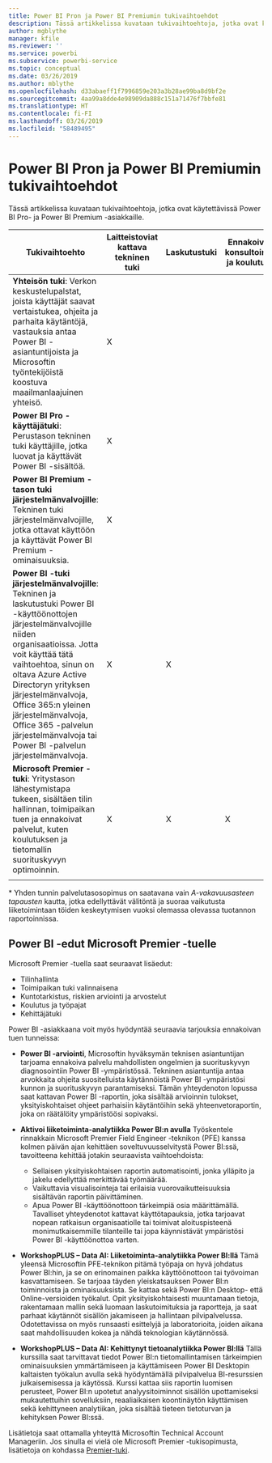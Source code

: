```yaml
---
title: Power BI Pron ja Power BI Premiumin tukivaihtoehdot
description: Tässä artikkelissa kuvataan tukivaihtoehtoja, jotka ovat käytettävissä Power BI Pro- ja Power BI Premium -asiakkaille.
author: mgblythe
manager: kfile
ms.reviewer: ''
ms.service: powerbi
ms.subservice: powerbi-service
ms.topic: conceptual
ms.date: 03/26/2019
ms.author: mblythe
ms.openlocfilehash: d33abaeff1f7996859e203a3b28ae99ba8d9bf2e
ms.sourcegitcommit: 4aa99a8dde4e98909da888c151a71476f7bbfe81
ms.translationtype: HT
ms.contentlocale: fi-FI
ms.lasthandoff: 03/26/2019
ms.locfileid: "58489495"
---
```

# <a name="power-bi-pro-and-power-bi-premium-support-options"></a>Power BI Pron ja Power BI Premiumin tukivaihtoehdot

Tässä artikkelissa kuvataan tukivaihtoehtoja, jotka ovat käytettävissä Power BI Pro- ja Power BI Premium -asiakkaille.

| **Tukivaihtoehto** | **Laitteistoviat kattava tekninen tuki** | **Laskutustuki** | **Ennakoiva konsultointi ja koulutus** | **Palvelutaso <br>(aika ensimmäiseen yhteydenottoon)** | **Tukikanava** |
| --- | --- | --- | --- | --- | --- |
| **Yhteisön tuki**: Verkon keskustelupalstat, joista käyttäjät saavat vertaistukea, ohjeita ja parhaita käytäntöjä, vastauksia antaa Power BI -asiantuntijoista ja Microsoftin työntekijöistä koostuva maailmanlaajuinen yhteisö. | X |   |   | Ei määritetty, yhteydenotto mahdollisuuksien mukaan. | [Power BI -yhteisö](https://community.powerbi.com) |
| **Power BI Pro -käyttäjätuki**: Perustason tekninen tuki käyttäjille, jotka luovat ja käyttävät Power BI -sisältöä. | X |   |   | Yksi arkipäivä. | [Power BI -tukisivusto](https://support.powerbi.com)  |
| **Power BI Premium -tason tuki järjestelmänvalvojille**: Tekninen tuki järjestelmänvalvojille, jotka ottavat käyttöön ja käyttävät Power BI Premium -ominaisuuksia. | X |   |   | Yksi arkipäivä tai yksi tunti, tapauksen vakavuuden mukaan.\* | [Power BI -tukisivusto](https://support.powerbi.com)<br>TAI<br>[Microsoft 365 -hallintakeskus](https://portal.office.com/adminportal)<br>TAI<br> Puhelin |
| **Power BI -tuki järjestelmänvalvojille**: Tekninen ja laskutustuki Power BI -käyttöönottojen järjestelmänvalvojille niiden organisaatioissa.  Jotta voit käyttää tätä vaihtoehtoa, sinun on oltava Azure Active Directoryn yrityksen järjestelmänvalvoja, Office 365:n yleinen järjestelmänvalvoja, Office 365 -palvelun järjestelmänvalvoja tai Power BI -palvelun järjestelmänvalvoja. | X | X |   | Yksi arkipäivä tai yksi tunti, tapauksen vakavuuden mukaan.\* | [Microsoft 365 -hallintakeskus](https://portal.office.com/adminportal)<br>TAI<br> Puhelin |
| **Microsoft Premier -tuki**: Yritystason lähestymistapa tukeen, sisältäen tilin hallinnan, toimipaikan tuen ja ennakoivat palvelut, kuten koulutuksen ja tietomallin suorituskyvyn optimoinnin. | X | X | X | Vaihtelee tarjouksen ja tapauksen vakavuuden mukaan.\* | Technical Account Manager <br>TAI<br> [Microsoft 365 -hallintakeskus](https://portal.office.com/adminportal) |
| | | | | | |

\* Yhden tunnin palvelutasosopimus on saatavana vain _A-vakavuusasteen tapausten_ kautta, jotka edellyttävät välitöntä ja suoraa vaikutusta liiketoimintaan töiden keskeytymisen vuoksi olemassa olevassa tuotannon raportoinnissa.

## <a name="power-bi-benefits-for-microsoft-premier-support"></a>Power BI -edut Microsoft Premier -tuelle

Microsoft Premier -tuella saat seuraavat lisäedut:

- Tilinhallinta
- Toimipaikan tuki valinnaisena
- Kuntotarkistus, riskien arviointi ja arvostelut
- Koulutus ja työpajat
- Kehittäjätuki

Power BI -asiakkaana voit myös hyödyntää seuraavia tarjouksia ennakoivan tuen tunneissa:

 - **Power BI -arviointi**, Microsoftin hyväksymän teknisen asiantuntijan tarjoama ennakoiva palvelu mahdollisten ongelmien ja suorituskyvyn diagnosointiin Power BI -ympäristössä. Tekninen asiantuntija antaa arvokkaita ohjeita suositelluista käytännöistä Power BI -ympäristösi kunnon ja suorituskyvyn parantamiseksi. Tämän yhteydenoton lopussa saat kattavan Power BI -raportin, joka sisältää arvioinnin tulokset, yksityiskohtaiset ohjeet parhaisiin käytäntöihin sekä yhteenvetoraportin, joka on räätälöity ympäristöösi sopivaksi.

 - **Aktivoi liiketoiminta-analytiikka Power BI:n avulla** Työskentele rinnakkain Microsoft Premier Field Engineer -teknikon (PFE) kanssa kolmen päivän ajan kehittäen soveltuvuusselvitystä Power BI:ssä, tavoitteena kehittää jotakin seuraavista vaihtoehdoista:
    - Sellaisen yksityiskohtaisen raportin automatisointi, jonka ylläpito ja jakelu edellyttää merkittävää työmäärää.
    - Vaikuttavia visualisointeja tai erilaisia vuorovaikutteisuuksia sisältävän raportin päivittäminen. 
    - Apua Power BI -käyttöönottoon tärkeimpiä osia määrittämällä. Tavalliset yhteydenotot kattavat käyttötapauksia, jotka tarjoavat nopean ratkaisun organisaatiolle tai toimivat aloituspisteenä monimutkaisemmille tilanteille tai jopa käynnistävät ympäristösi Power BI -käyttöönottoa varten.

  - **WorkshopPLUS – Data AI: Liiketoiminta-analytiikka Power BI:llä** Tämä yleensä Microsoftin PFE-teknikon pitämä työpaja on hyvä johdatus Power BI:hin, ja se on erinomainen paikka käyttöönottoon tai työvoiman kasvattamiseen.
Se tarjoaa täyden yleiskatsauksen Power BI:n toiminnoista ja ominaisuuksista. Se kattaa sekä Power BI:n Desktop- että Online-versioiden työkalut. Opit yksityiskohtaisesti muuntamaan tietoja, rakentamaan mallin sekä luomaan laskutoimituksia ja raportteja, ja saat parhaat käytännöt sisällön jakamiseen ja hallintaan pilvipalvelussa. Odotettavissa on myös runsaasti esittelyjä ja laboratorioita, joiden aikana saat mahdollisuuden kokea ja nähdä teknologian käytännössä.

  - **WorkshopPLUS – Data AI: Kehittynyt tietoanalytiikka Power BI:llä** Tällä kurssilla saat tarvittavat tiedot Power BI:n tietomallintamisen tärkeimpien ominaisuuksien ymmärtämiseen ja käyttämiseen Power BI Desktopin kaltaisten työkalun avulla sekä hyödyntämällä pilvipalvelua BI-resurssien julkaisemisessa ja käytössä. Kurssi kattaa siis raportin luomisen perusteet, Power BI:n upotetut analyysitoiminnot sisällön upottamiseksi mukautettuihin sovelluksiin, reaaliaikaisen koontinäytön käyttämisen sekä kehittyneen analytiikan, joka sisältää tieteen tietoturvan ja kehityksen Power BI:ssä.

Lisätietoja saat ottamalla yhteyttä Microsoftin Technical Account Manageriin. Jos sinulla ei vielä ole Microsoft Premier -tukisopimusta, lisätietoja on kohdassa [Premier-tuki](https://support.microsoft.com/en-us/premier).
